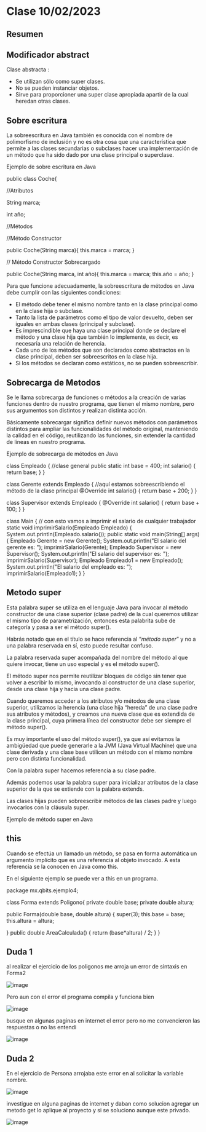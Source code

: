 # Clase 10/02/2023 #

## Resumen ##

## Modificador abstract

Clase abstracta :

- Se utilizan sólo como super clases.
- No se pueden instanciar objetos.
- Sirve para proporcioner una super clase apropiada apartir de la cual heredan otras clases.

## Sobre escritura ##

La sobreescritura en Java también es conocida con el nombre de polimorfismo de inclusión y no es otra cosa que una característica que permite a las clases secundarias o subclases hacer una implementación de un método que ha sido dado por una clase principal o superclase.

Ejemplo de sobre escritura en Java

public class Coche{
   
   //Atributos
   
   String marca;
   
   int año;

   //Métodos
   
   //Método Constructor
   
   public Coche(String marca){
       this.marca = marca;
   }

   // Método Constructor Sobrecargado
   
   public Coche(String marca, int año){
   this.marca = marca;
   this.año = año;
   }

    
Para que funcione adecuadamente, la sobreescritura de métodos en Java debe cumplir con las siguientes condiciones:

- El método debe tener el mismo nombre tanto en la clase principal como en la clase hija o subclase.
- Tanto la lista de parámetros como el tipo de valor devuelto, deben ser iguales en ambas clases (principal y subclase).
- Es imprescindible que haya una clase principal donde se declare el método y una clase hija que también lo implemente, es decir, es necesaria una relación de herencia.
- Cada uno de los métodos que son declarados como abstractos en la clase principal, deben ser sobreescritos en la clase hija.
- Si los métodos se declaran como estáticos, no se pueden sobreescribir.

## Sobrecarga de Metodos ##

Se le llama sobrecarga de funciones o métodos a la creación de varias funciones dentro de nuestro programa, que tienen el mismo nombre, pero sus argumentos son distintos y realizan distinta acción.

Básicamente sobrecargar significa definir nuevos métodos con parámetros distintos para ampliar las funcionalidades del método original, manteniendo la calidad en el código, reutilizando las funciones, sin extender la cantidad de líneas en nuestro programa.

Ejemplo de sobrecarga de métodos en Java

class Empleado {  //clase general
    public static int base = 400;
    int salario() {
        return base;
    }
}

class Gerente extends Empleado { //aquí estamos sobreescribiendo el método de la clase principal
    @Override
    int salario() {
        return base + 200;
    }
}

class Supervisor extends Empleado {
    @Override
    int salario() {
        return base + 100;
    }
}

class Main { // con esto vamos a imprimir el salario de cualquier trabajador
static void imprimirSalario(Empleado Empleado) {
        System.out.println(Empleado.salario());
	 public static void main(String[] args) {
	  Empleado Gerente = new Gerente();
        System.out.println("El salario del gerente es: ");
        imprimirSalario(Gerente);
	Empleado Supervisor = new Supervisor();
        System.out.println("El salario del supervisor es: ");
        imprimirSalario(Supervisor);
	Empleado Empleado1 = new Empleado();
        System.out.println("El salario del empleado es: ");
        imprimirSalario(Empleado1);
	}
}
   

## Metodo super ##

Esta palabra super se utiliza en el lenguaje Java para invocar al método constructor de una clase superior (clase padre) de la cual queremos utilizar el mismo tipo de parametrización, entonces esta palabrita sube de categoría y pasa a ser el método super().

Habrás notado que en el título se hace referencia al “_método super_” y no a una palabra reservada en sí, esto puede resultar confuso.

La palabra reservada super acompañada del nombre del método al que quiere invocar, tiene un uso especial y es el método super().

El método super nos permite reutilizar bloques de código sin tener que volver a escribir lo mismo, invocando al constructor de una clase superior, desde una clase hija y hacia una clase padre.

Cuando queremos acceder a los atributos y/o métodos de una clase superior, utilizamos la herencia (una clase hija “hereda” de una clase padre sus atributos y métodos), y creamos una nueva clase que es extendida de la clase principal, cuya primera línea del constructor debe ser siempre el método super().

Es muy importante el uso del método super(), ya que así evitamos la ambigüedad que puede generarle a la JVM (Java Virtual Machine) que una clase derivada y una clase base utilicen un método con el mismo nombre pero con distinta funcionalidad.

Con la palabra super hacemos referencia a su clase padre. 

Además podemos usar la palabra super para inicializar atributos de la clase superior de la que se extiende con la palabra extends.

Las clases hijas pueden sobreescribir métodos de las clases padre y luego invocarlos con la cláusula super.

Ejemplo de método super en Java



## this ##

Cuando se efectúa un llamado un método, se pasa en forma automática un argumento implícito que es una referencia al objeto invocado. A esta referencia se la conocen en Java como this. 

En el siguiente ejemplo se puede ver a this en un programa.

package mx.qbits.ejemplo4;

class Forma extends Poligono{
      private double base;
      private double altura;

   public Forma(double base, double altura) {
	   super(3);
	   this.base = base;
	   this.altura = altura;
	   
   }
   public double AreaCalculada() {
	   return (base*altura) / 2;
   }
}

## Duda 1 ##

al realizar el ejercicio de los poligonos me arroja un error de sintaxis en Forma2

![image](https://user-images.githubusercontent.com/123017277/218380624-68810c98-f09e-4f89-8f7b-38567627025e.png)

Pero aun con el  error el programa compila y funciona bien 

![image](https://user-images.githubusercontent.com/123017277/218381757-33522198-5676-4e19-b2a5-9ba85a74ab72.png)

busque en algunas paginas en internet el error pero no me convencieron las respuestas o no las entendi

![image](https://user-images.githubusercontent.com/123017277/218384900-01fa2233-2ada-40f7-97fc-60b960384f2f.png)

## Duda 2 ##

En el ejercicio de Persona arrojaba este error en al solicitar la variable nombre.

![image](https://user-images.githubusercontent.com/123017277/218396948-505e79a6-6895-41ab-8558-9a31d1825fed.png)

investigue en alguna paginas de internet y daban como solucion agregar un metodo get lo aplique al proyecto y si se soluciono aunque este privado.

![image](https://user-images.githubusercontent.com/123017277/218397770-5b6560ad-80e7-4ef2-81af-b1651c795f5c.png)
